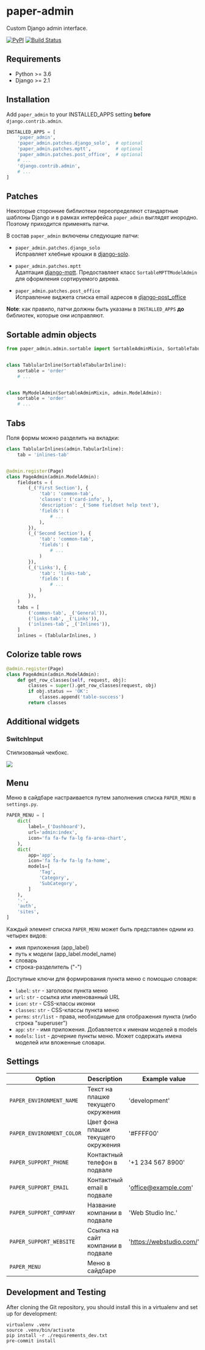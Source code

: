 # paper-admin
Custom Django admin interface.

[![PyPI](https://img.shields.io/pypi/v/paper-admin.svg)](https://pypi.org/project/paper-admin/)
[![Build Status](https://travis-ci.org/dldevinc/paper-admin.svg?branch=master)](https://travis-ci.org/dldevinc/paper-admin)

## Requirements
* Python >= 3.6
* Django >= 2.1

## Installation
Add `paper_admin` to your INSTALLED_APPS setting **before** `django.contrib.admin`.
```python
INSTALLED_APPS = [
    'paper_admin',
    'paper_admin.patches.django_solo',  # optional
    'paper_admin.patches.mptt',         # optional
    'paper_admin.patches.post_office',  # optional
    # ...
    'django.contrib.admin',
    # ...
]
```

## Patches
Некоторые сторонние библиотеки переопределяют стандартные 
шаблоны Django и в рамках интерфейса `paper_admin` 
выглядят инородно. Поэтому приходится применять патчи.

В состав `paper_admin` включены следующие патчи:

* `paper_admin.patches.django_solo`<br>
  Исправляет хлебные крошки в [django-solo](https://github.com/lazybird/django-solo).

* `paper_admin.patches.mptt`<br>
  Адаптация [django-mptt](https://github.com/django-mptt/django-mptt).
  Предоставляет класс `SortableMPTTModelAdmin` для оформления сортируемого дерева.

* `paper_admin.patches.post_office`<br>
  Исправление виджета списка email адресов в [django-post_office](https://github.com/ui/django-post_office)  

**Note**: как правило, патчи должны быть указаны в `INSTALLED_APPS` **до** библиотек, 
которые они исправляют.

## Sortable admin objects

```python
from paper_admin.admin.sortable import SortableAdminMixin, SortableTabularInline


class TablularInline(SortableTabularInline):
    sortable = 'order'
    # ...


class MyModelAdmin(SortableAdminMixin, admin.ModelAdmin):
    sortable = 'order'
    # ...
```

## Tabs
Поля формы можно разделить на вкладки:

```python
class TablularInlines(admin.TabularInline):
    tab = 'inlines-tab'


@admin.register(Page)
class PageAdmin(admin.ModelAdmin):
    fieldsets = (
        (_('First Section'), {
            'tab': 'common-tab',
            'classes': ('card-info', ),
            'description': _('Some fieldset help text'),
            'fields': (
                # ...
            ),
        }),
        (_('Second Section'), {
            'tab': 'common-tab',
            'fields': (
                # ...
            )
        }),
        (_('Links'), {
            'tab': 'links-tab',
            'fields': (
                # ...
            )
        }),
    )
    tabs = [
        ('common-tab', _('General')),
        ('links-tab', _('Links')),
        ('inlines-tab', _('Inlines')),
    ]
    inlines = (TablularInlines, )
```

## Colorize table rows
```python
@admin.register(Page)
class PageAdmin(admin.ModelAdmin):
    def get_row_classes(self, request, obj):
        classes = super().get_row_classes(request, obj)
        if obj.status == 'OK':
            classes.append('table-success')
        return classes
```

## Additional widgets
### SwitchInput
Стилизованый чекбокс.

![](http://joxi.net/ZrJJgW9iMDbQ5r.png)

## Menu
Меню в сайдбаре настраивается путем заполнения списка 
`PAPER_MENU` в `settings.py`.

```python
PAPER_MENU = [
    dict(
        label=_('Dashboard'),
        url='admin:index',
        icon='fa fa-fw fa-lg fa-area-chart',
    ),
    dict(
        app='app',
        icon='fa fa-fw fa-lg fa-home',
        models=[
            'Tag',
            'Category',
            'SubCategory',
        ]
    ),
    '-',
    'auth',
    'sites',
]
```

Каждый элемент списка `PAPER_MENU` может быть представлен 
одним из четырех видов:
* имя приложения (app_label)
* путь к модели (app_label.model_name)
* словарь
* строка-разделитель ("-")


Доступные ключи для формирования пункта меню с помощью словаря:
* `label`: `str`      - заголовок пункта меню
* `url`: `str`        - ссылка или именованный URL
* `icon`: `str`       - CSS-классы иконки
* `classes`: `str`    - CSS-классы пункта меню
* `perms`: `str/list` - права, необходимые для отображения пункта (либо строка "superuser")
* `app`: `str`        - имя приложения. Добавляется к именам моделей в models
* `models`: `list`    - дочерние пункты меню. Может содержать имена моделей или вложенные словари.


## Settings
| Option | Description | Example value |
| --- | --- | --- |
| `PAPER_ENVIRONMENT_NAME`  | Текст на плашке текущего окружения    | 'development'         |
| `PAPER_ENVIRONMENT_COLOR` | Цвет фона плашки текущего окружения   | '#FFFF00'             |
| `PAPER_SUPPORT_PHONE`     | Контактный телефон в подвале          | '+1 234 567 8900'     |
| `PAPER_SUPPORT_EMAIL`     | Контактный email в подвале            | 'office@example.com'  |
| `PAPER_SUPPORT_COMPANY`   | Название компании в подвале           | 'Web Studio Inc.'     |
| `PAPER_SUPPORT_WEBSITE`   | Ссылка на сайт компании в подвале     | 'https://webstudio.com/' |
| `PAPER_MENU`              | Меню в сайдбаре                       | |


## Development and Testing
After cloning the Git repository, you should install this
in a virtualenv and set up for development:
```shell script
virtualenv .venv
source .venv/bin/activate
pip install -r ./requirements_dev.txt
pre-commit install
```
